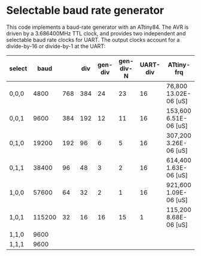 # Selectable baud rate generator
This code implements a baud-rate generator with an ATtiny84.
The AVR is driven by a 3.686400MHz TTL clock, and provides two independent and selectable baud rate clocks for UART.
The output clocks account for a divide-by-16 or divide-by-1 at the UART:

| select | baud   |     | div | gen-div | gen-div-N | UART-div | ATtiny-frq               |
|--------|--------|-----|-----|---------|-----------|----------|--------------------------|
| 0,0,0  | 4800   | 768 | 384 | 24      | 23        | 16       |  76,800   13.02E-06 [uS] |
| 0,0,1  | 9600   | 384 | 192 | 12      | 11        | 16       | 153,600   6.51E-06 [uS]  |
| 0,1,0  | 19200  | 192 |  96 | 6       | 5         | 16       | 307,200   3.26E-06 [uS]  |
| 0,1,1  | 38400  | 96  |  48 | 3       | 2         | 16       | 614,400   1.63E-06 [uS]  |
| 1,0,0  | 57600  | 64  |  32 | 2       | 1         | 16       | 921,600   1.09E-06 [uS]  |
| 1,0,1  | 115200 | 32  |  16 | 16      | 15        | 1        | 115,200   8.68E-06 [uS]  |
| 1,1,0  | 9600   |     |     |         |           |          |                          |
| 1,1,1  | 9600   |     |     |         |           |          |                          |

